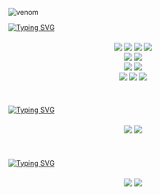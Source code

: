 ![venom](https://capsule-render.vercel.app/api?type=venom&height=200&text=welcome%20to%20Jmg%20github&fontSize=70&color=0:f0f0f0,100:5ec7d0&stroke=5ec7d0)

[![Typing SVG](https://readme-typing-svg.demolab.com/?lines=💻+Technology;💻+기술&color=5ec7d0&center=true&width=800px&size=40&height=80px)](https://git.io/typing-svg)

<h3 align="center">
<img src="https://img.shields.io/badge/Java-fff.svg?style=for-the-badge&logo=Java&logoColor=fff" />
  <img src="https://img.shields.io/badge/html5-E34F26.svg?style=for-the-badge&logo=html5&logoColor=white" />
  <img src="https://img.shields.io/badge/css3-1572B6.svg?style=for-the-badge&logo=css3&logoColor=white" />

  <img src="https://img.shields.io/badge/JavaScript-F7DF1E.svg?style=for-the-badge&logo=JavaScript&logoColor=white" />

<br>

  <img src="https://img.shields.io/badge/gradle-02303A.svg?style=for-the-badge&logo=gradle&logoColor=white" />
  <img src="https://img.shields.io/badge/mysql-4479A1.svg?style=for-the-badge&logo=mysql&logoColor=white" />

<br>

  <img src="https://img.shields.io/badge/springboot-6DB33F.svg?style=for-the-badge&logo=springboot&logoColor=white" />
  <img src="https://img.shields.io/badge/spring data JPA-6DB33F.svg?style=for-the-badge&logo=spring data JPA&logoColor=white" />

<br>

  <img src="https://img.shields.io/badge/thymeleaf-005F0F.svg?style=for-the-badge&logo=thymeleaf&logoColor=white" />
  <img src="https://img.shields.io/badge/jquery-0769AD.svg?style=for-the-badge&logo=jquery&logoColor=white" /> 
  <img src="https://img.shields.io/badge/komoran-000000.svg?style=for-the-badge&logo=komoran&logoColor=white" /> 
</h3>

<br>

[![Typing SVG](https://readme-typing-svg.demolab.com/?lines=💻+Tools;💻+개발도구&color=5ec7d0&center=true&width=800px&size=40&height=80px)](https://git.io/typing-svg)

<h3 align="center">
<img src="https://img.shields.io/badge/intellij IDEA-000000.svg?style=for-the-badge&logo=intellij IDEA&logoColor=white" />
<img src="https://img.shields.io/badge/visualstudio-0075c6.svg?style=for-the-badge&logo=visualstudio&logoColor=white" />
</h3>

<br>

[![Typing SVG](https://readme-typing-svg.demolab.com/?lines=💾+API;💾+API&color=5ec7d0&center=true&width=800px&size=40&height=80px)](https://git.io/typing-svg)


<h3 align="center">
<img src="https://img.shields.io/badge/kakaoMap-FFCD00.svg?style=for-the-badge&logo=kakaoMap&logoColor=white" /> 
  <img src="https://img.shields.io/badge/openweather-ea6e4b.svg?style=for-the-badge&logo=openweather&logoColor=white" /> 
</h3>